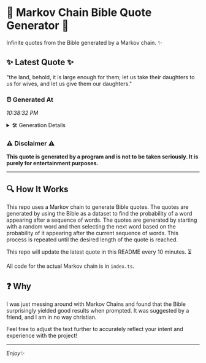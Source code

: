 # 📖 Markov Chain Bible Quote Generator 📖

Infinite quotes from the Bible generated by a Markov chain. ✨

## ✨ Latest Quote ✨
"the land, behold, it is large enough for them; let us take their daughters to us for wives, and let us give them our daughters."

### ⏰ Generated At
*10:38:32 PM*

<details>
    <summary>🛠️ Generation Details</summary>
    <p>
        <strong>🌱 Seed:</strong> the<br>
        <strong>🔄 Iterations:</strong> 24<br>
        <strong>📜 Context History:</strong><br>[ the ]: land,<br>[ the, land, ]: behold,<br>[ the, land,, behold, ]: it<br>[ the, land,, behold,, it ]: is<br>[ the, land,, behold,, it, is ]: large<br>[ the, land,, behold,, it, is, large ]: enough<br>[ land,, behold,, it, is, large, enough ]: for<br>[ behold,, it, is, large, enough, for ]: them;<br>[ it, is, large, enough, for, them; ]: let<br>[ is, large, enough, for, them;, let ]: us<br>[ large, enough, for, them;, let, us ]: take<br>[ enough, for, them;, let, us, take ]: their<br>[ for, them;, let, us, take, their ]: daughters<br>[ them;, let, us, take, their, daughters ]: to<br>[ let, us, take, their, daughters, to ]: us<br>[ us, take, their, daughters, to, us ]: for<br>[ take, their, daughters, to, us, for ]: wives,<br>[ their, daughters, to, us, for, wives, ]: and<br>[ daughters, to, us, for, wives,, and ]: let<br>[ to, us, for, wives,, and, let ]: us<br>[ us, for, wives,, and, let, us ]: give<br>[ for, wives,, and, let, us, give ]: them<br>[ wives,, and, let, us, give, them ]: our<br>[ and, let, us, give, them, our ]: daughters.<br>
    </p>
</details>

### ⚠️ Disclaimer ⚠️
**This quote is generated by a program and is not to be taken seriously. It is purely for entertainment purposes.**

---

## 🔍 How It Works

This repo uses a Markov chain to generate Bible quotes. The quotes are generated by using the Bible as a dataset to find the probability of a word appearing after a sequence of words. The quotes are generated by starting with a random word and then selecting the next word based on the probability of it appearing after the current sequence of words. This process is repeated until the desired length of the quote is reached.

This repo will update the latest quote in this README every 10 minutes. ⏳

All code for the actual Markov chain is in `index.ts`.

## ❓ Why

I was just messing around with Markov Chains and found that the Bible surprisingly yielded good results when prompted. 
It was suggested by a friend, and I am in no way christian.

Feel free to adjust the text further to accurately reflect your intent and experience with the project!

---

*Enjoy*✨
